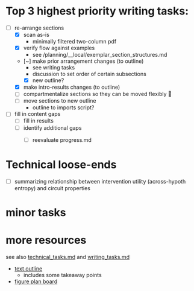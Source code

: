 # Top 3 highest priority writing tasks:

- [ ] re-arrange sections 
  - [x] scan as-is 
    - minimally filtered two-column pdf
  - [x] verify flow against examples
    - see /planning/__local/exemplar_section_structures.md
    
  - [~] make prior arrangement changes (to outline)
    - see writing tasks 
    - discussion to set order of certain subsections
    - [x] new outline?  
    
  - [x] make intro-results changes (to outline)
  - [ ] compartmentalize sections so they can be moved flexibly 🎯
  - [ ] move sections to new outline 
    - outline to imports script?
  
- [ ] fill in content gaps 
  - [ ] fill in results 
  - [ ] identify additional gaps
    - [ ] reevaluate progress.md
    

# Technical loose-ends 
- [ ] summarizing relationship between intervention utility (across-hypoth entropy) and circuit properties


# minor tasks 


# more resources 
see also [technical_tasks.md](sketches_and_notation/technical_tasks.md) and [writing_tasks.md](sketches_and_notation/planning_big_picture/writing_tasks.md)

- [text outline](https://beta.workflowy.com/#/232d9f5210ee)
  - includes some takeaway points
- [figure plan board](https://beta.workflowy.com/#/60a88f9b8aaa)
